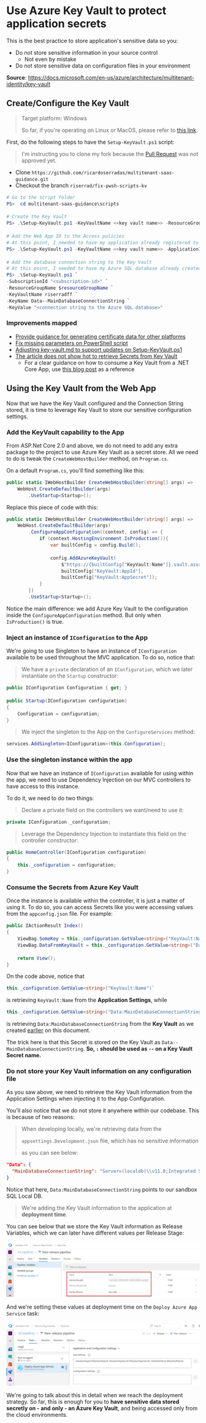 # Use Azure Key Vault to protect application secrets

This is the best practice to store application's sensitive data so you:

- Do not store sensitive information in your source control
  - Not even by mistake
- Do not store sensitive data on configuration files in your environment

**Source**: https://docs.microsoft.com/en-us/azure/architecture/multitenant-identity/key-vault

## Create/Configure the Key Vault

> Target platform: Windows
>
> So far, if you're operating on Linux or MacOS, please refer to [this link](01-key-vault-unix.md).

First, do the following steps to have the `Setup-KeyVault.ps1` script:

> I'm instructing you to clone my fork because the [Pull Request](https://github.com/mspnp/multitenant-saas-guidance/pull/108)
> was not approved yet.

- Clone `https://github.com/ricardoserradas/multitenant-saas-guidance.git`
- Checkout the branch `riserrad/fix-pwsh-scripts-kv`

```powershell
# Go to the script folder
PS>  cd multitenant-saas-guidance\scripts

# Create the Key Vault
PS> .\Setup-KeyVault.ps1 -KeyVaultName <<key vault name>> -ResourceGroupName $resourceGroupName -Location $resourcesLocation

# Add the Web App ID to the Access policies
# At this point, I needed to have my application already registered to the Azure Active Directory
PS> .\Setup-KeyVault.ps1 -KeyVaultName <<key vault name>> -ApplicationIds @("<<Surveys app id>>", "<<Surveys.WebAPI app ID>>")

# Add the database connection string to the Key Vault
# At this point, I needed to have my Azure SQL database already created
PS> .\Setup-KeyVault.ps1 `
-SubscriptionId "<subscription-id>" `
-ResourceGroupName $resourceGroupName `
-KeyVaultName riserradff `
-KeyName Data--MainDatabaseConnectionString `
-KeyValue "<connection string to the Azure SQL database>"
```

### Improvements mapped

- [Provide guidance for generating certificate data for other platforms](https://github.com/MicrosoftDocs/architecture-center/issues/1416)
- [Fix missing parameters on PowerShell script](https://github.com/mspnp/multitenant-saas-guidance/pull/108)
- [Adjusting key-vault.md to support updates on Setup-KeyVault.ps1](https://github.com/MicrosoftDocs/architecture-center/pull/1418)
- [The article does not show hot to retrieve Secrets from Key Vault](https://github.com/MicrosoftDocs/architecture-center/issues/1492)
  - For a clear guidance on how to consume a Key Vault from a .NET Core App, use
  [this blog post](https://www.humankode.com/asp-net-core/how-to-store-secrets-in-azure-key-vault-using-net-core)
  as a reference

## Using the Key Vault from the Web App

Now that we have the Key Vault configured and the Connection String stored,
it is time to leverage Key Vault to store our sensitive configuration settings.

### Add the KeyVault capability to the App

From ASP.Net Core 2.0 and above, we do not need to add any extra package
to the project to use Azure Key Vault as a secret store. All we need
to do is tweak the `CreateWebHostBuilder` method, on `Program.cs`.

On a default `Program.cs`, you'll find something like this:

```csharp
public static IWebHostBuilder CreateWebHostBuilder(string[] args) =>
    WebHost.CreateDefaultBuilder(args)
        .UseStartup<Startup>();
```

Replace this piece of code with this:

```csharp
public static IWebHostBuilder CreateWebHostBuilder(string[] args) =>
    WebHost.CreateDefaultBuilder(args)
        .ConfigureAppConfiguration((context, config) => {
            if (context.HostingEnvironment.IsProduction()){
                var builtConfig = config.Build();

                config.AddAzureKeyVault(
                    $"https://{builtConfig["KeyVault:Name"]}.vault.azure.net/", 
                    builtConfig["KeyVault:AppId"], 
                    builtConfig["KeyVault:AppSecret"]);
            }
        })
        .UseStartup<Startup>();
```

Notice the main difference: we add Azure Key Vault to the configuration
inside the `ConfigureAppConfiguration` method. But only when
`IsProduction()` is true.

### Inject an instance of `IConfiguration` to the App

We're going to use Singleton to have an instance of `IConfiguration` available
to be used throughout the MVC application. To do so, notice that:

> We have a `private` declaration of an `IConfiguration`, which we later
instantiate on the `Startup` constructor:

```csharp
public IConfiguration Configuration { get; }

public Startup(IConfiguration configuration)
{
    Configuration = configuration;
}
```

> We inject the singleton to the App on the `ConfigureServices` method:

```csharp
services.AddSingleton<IConfiguration>(this.Configuration);
```

### Use the singleton instance within the app

Now that we have an instance of `IConfiguration` available for using
within the app, we need to use Dependency Injection on our MVC controllers
to have access to this instance.

To do it, we need to do two things:

> Declare a private field on the controllers we want/need to use it:

```csharp
private IConfiguration _configuration;
```

> Leverage the Dependency Injection to instantiate this field
on the controller constructor:

```csharp
public HomeController(IConfiguration configuration)
{
    this._configuration = configuration;
}
```

### Consume the Secrets from Azure Key Vault

Once the instance is available within the controller, it is just a matter of
using it. To do so, you can access Secrets like you were accessing values
from the `appconfig.json` file. For example:

```csharp
public IActionResult Index()
{
    ViewBag.SomeKey = this._configuration.GetValue<string>("KeyVault:Name");
    ViewBag.DataFromKeyVault = this._configuration.GetValue<string>("Data:MainDatabaseConnectionString");

    return View();
}
```

On the code above, notice that

```csharp
this._configuration.GetValue<string>("KeyVault:Name")`
```

is retrieving `KeyVault:Name` from the **Application Settings**, while

```csharp
this._configuration.GetValue<string>("Data:MainDatabaseConnectionString")
```

is retrieving `Data:MainDatabaseConnectionString` from the
**Key Vault** as we created [earlier](#Create/Configure-the-Key-Vault)
on this document.

The trick here is that this Secret is stored on the Key Vault as
`Data--MainDatabaseConnectionString`. **So, `:` should be used as `--`
on a Key Vault Secret name.**

### Do not store your Key Vault information on any configuration file

As you saw above, we need to retrieve the Key Vault information from the
Application Settings when injecting it to the App Configuration.

You'll also notice that we do not store it anywhere within our codebase.
This is because of two reasons:

> When developing locally, we're retrieving data from the
>
> `appsettings.Development.json` file, which has no sensitive information
>
> as you can see below:

```json
"Data": {
  "MainDatabaseConnectionString": "Server=(localdb)\\v11.0;Integrated Security=true;"
}
```

Notice that here, `Data:MainDatabaseConnectionString` points to our
sandbox SQL Local DB.

> We're adding the Key Vault information to the application at **deployment time**.

You can see below that we store the Key Vault information as Release Variables,
which we can later have different values per Release Stage:

![Key Vault info at Release Variables](01-key-vault/release-variables.jpg)

And we're setting these values at deployment time on the
`Deploy Azure App Service` task:

![App Service Task with App Settings](01-key-vault/app-service-task.jpg)

We're going to talk about this in detail when we reach the deployment strategy.
So far, this is enough for you to **have sensitive data stored secretly on - and
only - an Azure Key Vault**, and being accessed only from the cloud environments.